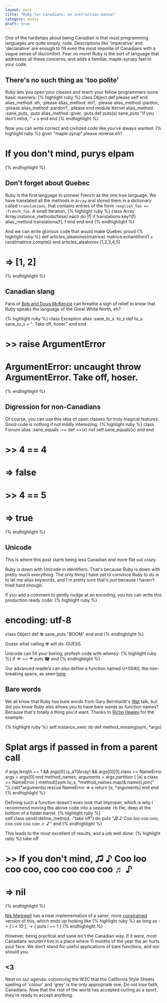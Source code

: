 ```yaml
---
layout: post
title: "Ruby for Canadians: an instruction manual"
category: posts
draft: true
---
```

One of the hardships about being Canadian is that most programming languages are quite simply, rude. Descriptions like 'imperative' and 'declarative' are enough to fill even the most impolite of Canadians with a vague sense of discomfort. Fear no more! Ruby is the sort of language that addresses all these concerns, and adds a familiar, maple-syrupy feel to your code.

## There's no such thing as 'too polite'
Ruby lets you open your classes and teach your fellow programmers some basic manners:
{% highlight ruby %}
class Object
  def please
    self
  end
  alias_method :eh, :please
  alias_method :eh?, :please
  alias_method :pardon, :please
  alias_method :pardon?, :please
end
module Kernel
  alias_method :sane_puts, :puts
  alias_method :giver, :puts
  def puts(s)
      sane_puts "If you don't mind, " + s
    end
end
{% endhighlight %}

Now you can write correct and civilized code like you've always wanted:
{% highlight ruby %}
giver "maple syrup".please.reverse.eh?
# If you don't mind, purys elpam
{% endhighlight %}

## Don't forget about Quebec
Ruby is the first language to pioneer French as the one true language. We have translated all the methods in `Array` and stored them in a dictionary called `translations`, that contains entries of the form `:english_foo => :french_foo`. A small iteration,
{% highlight ruby %}
class Array
  Array.instance_methods(false).each do |f|
    if translations.key?(f)
      alias_method translations[f], f
    end
  end
end
{% endhighlight %}

And we can write glorious code that would make Quebec proud
{% highlight ruby %}
def articles_aleatoires(matrice)
  matrice.echantillon(1 + rand(matrice.compte))
end
articles_aleatoires [1,2,3,4,5]
# => [1, 2]
{% endhighlight %}

## Canadian slang
Fans of [Bob and Doug McKenzie](http://en.wikipedia.org/wiki/Bob_and_Doug_McKenzie) can breathe a sigh of relief to know that Ruby speaks the language of the Great White North, eh?

{% highlight ruby %}
class Exception
  alias :sane_to_s :to_s
  def to_s
    sane_to_s + ". Take off, hoser."
  end
end
# >> raise ArgumentError
# ArgumentError: uncaught throw ArgumentError. Take off, hoser.
{% endhighlight %}

## Digression for non-Canadians
Of course, you can use this idea of open classes for truly magical features. Good code is nothing if not mildly interesting.
{% highlight ruby %}
class Fixnum
  alias :sane_equals :==
  def ==(x)
    not self.sane_equals(x)
  end
end
# >> 4 == 4
# => false 
# >> 4 == 5
# => true
{% endhighlight %}

## Unicode
This is where this post starts being less Canadian and more flat out crazy.

Ruby is down with Unicode in identifiers. That's because Ruby is down with pretty much everything. The only thing I have yet to convince Ruby to do is to let me alias keywords, and I'm pretty sure that's just because I haven't tried hard enough.

If you add a comment to gently nudge at an encoding, you too can write this production ready code:
{% highlight ruby %}
# encoding: utf-8
class Object
  def ☢
    sane_puts "BOOM"
  end
end
{% endhighlight %}

Guess what calling ☢ will do. GUESS.

Unicode can fill your boring, profesh code with whimsy: 
{% highlight ruby %}
if ☆ == ☂
    puts ☎
end
{% endhighlight %}

Our advanced readers can also define a function named U+00A0, the non-breaking space, as seen [here](http://www.rubyinside.com/the-split-is-not-enough-whitespace-shenigans-for-rubyists-5980.html). 

## Bare words
We all know that Ruby has bare words from Gary Bernhardt's [Wat](https://www.destroyallsoftware.com/talks/wat) talk, but did you know Ruby also allows you to have bare words as function names? Because that's totally a thing you'd want. Thanks to [Richo Healey](http://99designs.com/tech-blog/blog/2012/10/30/abusing-ruby-for-fun-and-profit/) for the example:

{% highlight ruby %}
self.instance_exec do
def method_missing(sym, *args)
  # Splat args if passed in from a parent call
  if args.length == 1 && args[0].is_a?(Array) && args[0][0].class == NameError
    args = args[0]
  end
  method_names, arguments = args.partition { |a| a.class == NameError }
  method([sym.to_s, *method_names.map(&:name)].join(" ")).call(*arguments)
rescue NameError => e
  return [e, *arguments]
end
end
{% endhighlight %}

Defining such a function doesn't even look that improper, which is why I recommend moving the above code into a separate .rb file, deep at the bottom of a folder barrel. 
{% highlight ruby %}
self.class.send(:define_method, :"take off") do
  puts "♫ ♪ Coo loo coo coo, coo coo coo coo ♬ ♪"
end
{% endhighlight %}

This leads to the most excellent of results, and a job well done:
{% highlight ruby %}
take off
# >> If you don't mind, ♫ ♪ Coo loo coo coo, coo coo coo coo ♬ ♪
# => nil 
{% endhighlight %}

[Nik Markwell](https://github.com/duckinator) has a neat implementation of a saner, more [constrained](https://gist.github.com/duckinator/d08df4d312139a447738) version of this, which ends up looking like
{% highlight ruby %}
as long as -> { i < 10 }, -> { puts i += 1 }
{% endhighlight %}

However, being practical and sane isn't the Canadian way. If it were, most Canadians wouldn't live in a place where 11 months of the year the air hurts your face. We don't stand for useful applications of bare functions, and nor should you.

## <3
Next on our agenda: convincing the W3C that the California Style Sheets spelling of 'colour' and 'grey' is the only appropriate one. Do not lose faith, Canadians. Now that the rest of the world has accepted curling as a sport, they're ready to accept anything.
